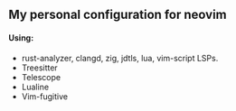 ## My personal configuration for neovim

#### Using:
- rust-analyzer, clangd, zig, jdtls, lua, vim-script LSPs.
- Treesitter
- Telescope
- Lualine
- Vim-fugitive
